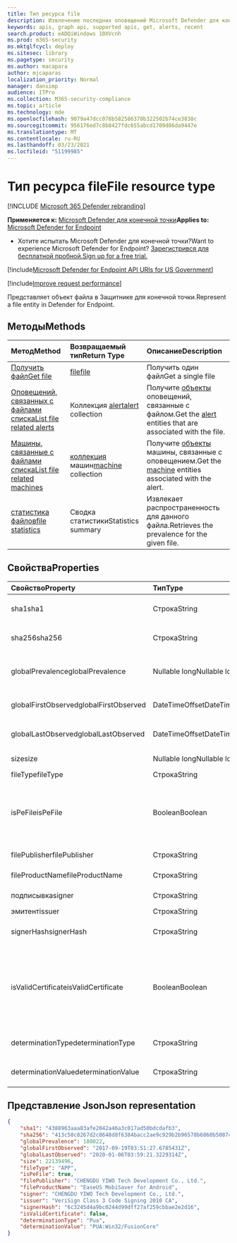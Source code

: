 ```yaml
---
title: Тип ресурса file
description: Извлечение последних оповещений Microsoft Defender для конечных точек, связанных с файлами.
keywords: apis, graph api, supported apis, get, alerts, recent
search.product: eADQiWindows 10XVcnh
ms.prod: m365-security
ms.mktglfcycl: deploy
ms.sitesec: library
ms.pagetype: security
ms.author: macapara
author: mjcaparas
localization_priority: Normal
manager: dansimp
audience: ITPro
ms.collection: M365-security-compliance
ms.topic: article
ms.technology: mde
ms.openlocfilehash: 9079a47dcc078b582586370b322502b74ce3838c
ms.sourcegitcommit: 956176ed7c8b8427fdc655abcd1709d86da9447e
ms.translationtype: MT
ms.contentlocale: ru-RU
ms.lasthandoff: 03/23/2021
ms.locfileid: "51199985"
---
```

# <a name="file-resource-type"></a><span data-ttu-id="a43cb-104">Тип ресурса file</span><span class="sxs-lookup"><span data-stu-id="a43cb-104">File resource type</span></span>

[!INCLUDE [Microsoft 365 Defender rebranding](../../includes/microsoft-defender.md)]


<span data-ttu-id="a43cb-105">**Применяется к:** [Microsoft Defender для конечной точки](https://go.microsoft.com/fwlink/?linkid=2154037)</span><span class="sxs-lookup"><span data-stu-id="a43cb-105">**Applies to:** [Microsoft Defender for Endpoint](https://go.microsoft.com/fwlink/?linkid=2154037)</span></span>

- <span data-ttu-id="a43cb-106">Хотите испытать Microsoft Defender для конечной точки?</span><span class="sxs-lookup"><span data-stu-id="a43cb-106">Want to experience Microsoft Defender for Endpoint?</span></span> [<span data-ttu-id="a43cb-107">Зарегистрився для бесплатной пробной.</span><span class="sxs-lookup"><span data-stu-id="a43cb-107">Sign up for a free trial.</span></span>](https://www.microsoft.com/microsoft-365/windows/microsoft-defender-atp?ocid=docs-wdatp-exposedapis-abovefoldlink) 

[!include[Microsoft Defender for Endpoint API URIs for US Government](../../includes/microsoft-defender-api-usgov.md)]

[!include[Improve request performance](../../includes/improve-request-performance.md)]


<span data-ttu-id="a43cb-108">Представляет объект файла в Защитнике для конечной точки.</span><span class="sxs-lookup"><span data-stu-id="a43cb-108">Represent a file entity in Defender for Endpoint.</span></span>

## <a name="methods"></a><span data-ttu-id="a43cb-109">Методы</span><span class="sxs-lookup"><span data-stu-id="a43cb-109">Methods</span></span>
<span data-ttu-id="a43cb-110">Метод</span><span class="sxs-lookup"><span data-stu-id="a43cb-110">Method</span></span>|<span data-ttu-id="a43cb-111">Возвращаемый тип</span><span class="sxs-lookup"><span data-stu-id="a43cb-111">Return Type</span></span> |<span data-ttu-id="a43cb-112">Описание</span><span class="sxs-lookup"><span data-stu-id="a43cb-112">Description</span></span>
:---|:---|:---
[<span data-ttu-id="a43cb-113">Получить файл</span><span class="sxs-lookup"><span data-stu-id="a43cb-113">Get file</span></span>](get-file-information.md) | [<span data-ttu-id="a43cb-114">file</span><span class="sxs-lookup"><span data-stu-id="a43cb-114">file</span></span>](files.md) | <span data-ttu-id="a43cb-115">Получить один файл</span><span class="sxs-lookup"><span data-stu-id="a43cb-115">Get a single file</span></span> 
[<span data-ttu-id="a43cb-116">Оповещений, связанных с файлами списка</span><span class="sxs-lookup"><span data-stu-id="a43cb-116">List file related alerts</span></span>](get-file-related-alerts.md) | <span data-ttu-id="a43cb-117">Коллекция [alert](alerts.md)</span><span class="sxs-lookup"><span data-stu-id="a43cb-117">[alert](alerts.md) collection</span></span> | <span data-ttu-id="a43cb-118">Получите [объекты](alerts.md) оповещений, связанные с файлом.</span><span class="sxs-lookup"><span data-stu-id="a43cb-118">Get the [alert](alerts.md) entities that are associated with the file.</span></span>
[<span data-ttu-id="a43cb-119">Машины, связанные с файлами списка</span><span class="sxs-lookup"><span data-stu-id="a43cb-119">List file related machines</span></span>](get-file-related-machines.md) | <span data-ttu-id="a43cb-120">[коллекция](machine.md) машин</span><span class="sxs-lookup"><span data-stu-id="a43cb-120">[machine](machine.md) collection</span></span> | <span data-ttu-id="a43cb-121">Получите [объекты](machine.md) машины, связанные с оповещением.</span><span class="sxs-lookup"><span data-stu-id="a43cb-121">Get the [machine](machine.md) entities associated with the alert.</span></span>
[<span data-ttu-id="a43cb-122">статистика файлов</span><span class="sxs-lookup"><span data-stu-id="a43cb-122">file statistics</span></span>](get-file-statistics.md) | <span data-ttu-id="a43cb-123">Сводка статистики</span><span class="sxs-lookup"><span data-stu-id="a43cb-123">Statistics summary</span></span> | <span data-ttu-id="a43cb-124">Извлекает распространенность для данного файла.</span><span class="sxs-lookup"><span data-stu-id="a43cb-124">Retrieves the prevalence for the given file.</span></span>


## <a name="properties"></a><span data-ttu-id="a43cb-125">Свойства</span><span class="sxs-lookup"><span data-stu-id="a43cb-125">Properties</span></span>
|<span data-ttu-id="a43cb-126">Свойство</span><span class="sxs-lookup"><span data-stu-id="a43cb-126">Property</span></span> | <span data-ttu-id="a43cb-127">Тип</span><span class="sxs-lookup"><span data-stu-id="a43cb-127">Type</span></span>    |   <span data-ttu-id="a43cb-128">Описание</span><span class="sxs-lookup"><span data-stu-id="a43cb-128">Description</span></span> |
|:---|:---|:---|
|<span data-ttu-id="a43cb-129">sha1</span><span class="sxs-lookup"><span data-stu-id="a43cb-129">sha1</span></span> | <span data-ttu-id="a43cb-130">Строка</span><span class="sxs-lookup"><span data-stu-id="a43cb-130">String</span></span> | <span data-ttu-id="a43cb-131">Sha1 hash of the file content</span><span class="sxs-lookup"><span data-stu-id="a43cb-131">Sha1 hash of the file content</span></span> |
|<span data-ttu-id="a43cb-132">sha256</span><span class="sxs-lookup"><span data-stu-id="a43cb-132">sha256</span></span> | <span data-ttu-id="a43cb-133">Строка</span><span class="sxs-lookup"><span data-stu-id="a43cb-133">String</span></span> | <span data-ttu-id="a43cb-134">Sha256 hash of the file content</span><span class="sxs-lookup"><span data-stu-id="a43cb-134">Sha256 hash of the file content</span></span> |
|<span data-ttu-id="a43cb-135">globalPrevalence</span><span class="sxs-lookup"><span data-stu-id="a43cb-135">globalPrevalence</span></span> | <span data-ttu-id="a43cb-136">Nullable long</span><span class="sxs-lookup"><span data-stu-id="a43cb-136">Nullable long</span></span> | <span data-ttu-id="a43cb-137">Распространенность файлов в организации</span><span class="sxs-lookup"><span data-stu-id="a43cb-137">File prevalence across organization</span></span> |
|<span data-ttu-id="a43cb-138">globalFirstObserved</span><span class="sxs-lookup"><span data-stu-id="a43cb-138">globalFirstObserved</span></span> | <span data-ttu-id="a43cb-139">DateTimeOffset</span><span class="sxs-lookup"><span data-stu-id="a43cb-139">DateTimeOffset</span></span> | <span data-ttu-id="a43cb-140">При первом наблюдении файла</span><span class="sxs-lookup"><span data-stu-id="a43cb-140">First time the file was observed</span></span> |
|<span data-ttu-id="a43cb-141">globalLastObserved</span><span class="sxs-lookup"><span data-stu-id="a43cb-141">globalLastObserved</span></span> | <span data-ttu-id="a43cb-142">DateTimeOffset</span><span class="sxs-lookup"><span data-stu-id="a43cb-142">DateTimeOffset</span></span> | <span data-ttu-id="a43cb-143">Последний раз, когда файл был замечен</span><span class="sxs-lookup"><span data-stu-id="a43cb-143">Last time the file was observed</span></span> |
|<span data-ttu-id="a43cb-144">size</span><span class="sxs-lookup"><span data-stu-id="a43cb-144">size</span></span> | <span data-ttu-id="a43cb-145">Nullable long</span><span class="sxs-lookup"><span data-stu-id="a43cb-145">Nullable long</span></span> | <span data-ttu-id="a43cb-146">Размер файла</span><span class="sxs-lookup"><span data-stu-id="a43cb-146">Size of the file</span></span> |
|<span data-ttu-id="a43cb-147">fileType</span><span class="sxs-lookup"><span data-stu-id="a43cb-147">fileType</span></span> | <span data-ttu-id="a43cb-148">Строка</span><span class="sxs-lookup"><span data-stu-id="a43cb-148">String</span></span> | <span data-ttu-id="a43cb-149">Тип файла</span><span class="sxs-lookup"><span data-stu-id="a43cb-149">Type of the file</span></span> |
|<span data-ttu-id="a43cb-150">isPeFile</span><span class="sxs-lookup"><span data-stu-id="a43cb-150">isPeFile</span></span> | <span data-ttu-id="a43cb-151">Boolean</span><span class="sxs-lookup"><span data-stu-id="a43cb-151">Boolean</span></span> | <span data-ttu-id="a43cb-152">верно, если файл является переносным для выполнения (например, "DLL", "EXE" и т.д.)</span><span class="sxs-lookup"><span data-stu-id="a43cb-152">true if the file is portable executable (e.g. "DLL", "EXE", etc.)</span></span> |
|<span data-ttu-id="a43cb-153">filePublisher</span><span class="sxs-lookup"><span data-stu-id="a43cb-153">filePublisher</span></span> | <span data-ttu-id="a43cb-154">Строка</span><span class="sxs-lookup"><span data-stu-id="a43cb-154">String</span></span> | <span data-ttu-id="a43cb-155">Издатель файлов</span><span class="sxs-lookup"><span data-stu-id="a43cb-155">File publisher</span></span> |
|<span data-ttu-id="a43cb-156">fileProductName</span><span class="sxs-lookup"><span data-stu-id="a43cb-156">fileProductName</span></span> | <span data-ttu-id="a43cb-157">Строка</span><span class="sxs-lookup"><span data-stu-id="a43cb-157">String</span></span> | <span data-ttu-id="a43cb-158">Название продукта</span><span class="sxs-lookup"><span data-stu-id="a43cb-158">Product name</span></span> |
|<span data-ttu-id="a43cb-159">подписывка</span><span class="sxs-lookup"><span data-stu-id="a43cb-159">signer</span></span> | <span data-ttu-id="a43cb-160">Строка</span><span class="sxs-lookup"><span data-stu-id="a43cb-160">String</span></span> | <span data-ttu-id="a43cb-161">Подписатель файлов</span><span class="sxs-lookup"><span data-stu-id="a43cb-161">File signer</span></span> |
|<span data-ttu-id="a43cb-162">эмитент</span><span class="sxs-lookup"><span data-stu-id="a43cb-162">issuer</span></span> | <span data-ttu-id="a43cb-163">Строка</span><span class="sxs-lookup"><span data-stu-id="a43cb-163">String</span></span> | <span data-ttu-id="a43cb-164">Эмитент файлов</span><span class="sxs-lookup"><span data-stu-id="a43cb-164">File issuer</span></span> |
|<span data-ttu-id="a43cb-165">signerHash</span><span class="sxs-lookup"><span data-stu-id="a43cb-165">signerHash</span></span> | <span data-ttu-id="a43cb-166">Строка</span><span class="sxs-lookup"><span data-stu-id="a43cb-166">String</span></span> | <span data-ttu-id="a43cb-167">Hash of the signing certificate</span><span class="sxs-lookup"><span data-stu-id="a43cb-167">Hash of the signing certificate</span></span> |
|<span data-ttu-id="a43cb-168">isValidCertificate</span><span class="sxs-lookup"><span data-stu-id="a43cb-168">isValidCertificate</span></span> | <span data-ttu-id="a43cb-169">Boolean</span><span class="sxs-lookup"><span data-stu-id="a43cb-169">Boolean</span></span> | <span data-ttu-id="a43cb-170">Был успешно проверен сертификат подписи агентом Microsoft Defender для конечных точек.</span><span class="sxs-lookup"><span data-stu-id="a43cb-170">Was signing certificate successfully verified by Microsoft Defender for Endpoint agent</span></span> |
|<span data-ttu-id="a43cb-171">determinationType</span><span class="sxs-lookup"><span data-stu-id="a43cb-171">determinationType</span></span> | <span data-ttu-id="a43cb-172">Строка</span><span class="sxs-lookup"><span data-stu-id="a43cb-172">String</span></span> | <span data-ttu-id="a43cb-173">Тип определения файла</span><span class="sxs-lookup"><span data-stu-id="a43cb-173">The determination type of the file</span></span> |
|<span data-ttu-id="a43cb-174">determinationValue</span><span class="sxs-lookup"><span data-stu-id="a43cb-174">determinationValue</span></span> | <span data-ttu-id="a43cb-175">Строка</span><span class="sxs-lookup"><span data-stu-id="a43cb-175">String</span></span> | <span data-ttu-id="a43cb-176">Значение определения</span><span class="sxs-lookup"><span data-stu-id="a43cb-176">Determination value</span></span> |


## <a name="json-representation"></a><span data-ttu-id="a43cb-177">Представление Json</span><span class="sxs-lookup"><span data-stu-id="a43cb-177">Json representation</span></span>

```json
{
    "sha1": "4388963aaa83afe2042a46a3c017ad50bdcdafb3",
    "sha256": "413c58c8267d2c8648d8f6384bacc2ae9c929b2b96578b6860b5087cd1bd6462",
    "globalPrevalence": 180022,
    "globalFirstObserved": "2017-09-19T03:51:27.6785431Z",
    "globalLastObserved": "2020-01-06T03:59:21.3229314Z",
    "size": 22139496,
    "fileType": "APP",
    "isPeFile": true,
    "filePublisher": "CHENGDU YIWO Tech Development Co., Ltd.",
    "fileProductName": "EaseUS MobiSaver for Android",
    "signer": "CHENGDU YIWO Tech Development Co., Ltd.",
    "issuer": "VeriSign Class 3 Code Signing 2010 CA",
    "signerHash": "6c3245d4a9bc0244d99dff27af259cbbae2e2d16",
    "isValidCertificate": false,
    "determinationType": "Pua",
    "determinationValue": "PUA:Win32/FusionCore"
}
```
